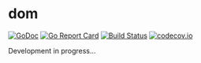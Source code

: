 # dom

[![GoDoc](https://godoc.org/github.com/santhosh-tekuri/dom?status.svg)](https://godoc.org/github.com/santhosh-tekuri/dom)
[![Go Report Card](https://goreportcard.com/badge/github.com/santhosh-tekuri/dom)](https://goreportcard.com/report/github.com/santhosh-tekuri/dom)
[![Build Status](https://travis-ci.org/santhosh-tekuri/dom.svg?branch=master)](https://travis-ci.org/santhosh-tekuri/dom)
[![codecov.io](https://codecov.io/github/santhosh-tekuri/dom/coverage.svg?branch=master)](https://codecov.io/github/santhosh-tekuri/dom?branch=master)

Development in progress...
